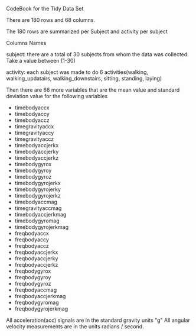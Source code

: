 CodeBook for the Tidy Data Set

There are 180 rows and 68 columns.

The 180 rows are summarized per Subject and activity per subject



Columns Names

subject: there are a total of 30 subjects from whom the data was collected. Take a value between (1-30)

activity: each subject was  made to do 6 activities(walking, walking_updatairs, walking_downstairs, sitting, standing, laying)

Then there are 66 more variables that are the mean value and standard deviation value for the following variables
* timebodyaccx
* timebodyaccy
* timebodyaccz
* timegravityaccx
* timegravityaccy
* timegravityaccz
* timebodyaccjerkx
* timebodyaccjerky
* timebodyaccjerkz
* timebodygyrox
* timebodygyroy
* timebodygyroz
* timebodygyrojerkx
* timebodygyrojerky
* timebodygyrojerkz
* timebodyaccmag
* timegravityaccmag
* timebodyaccjerkmag
* timebodygyromag
* timebodygyrojerkmag
* freqbodyaccx
* freqbodyaccy
* freqbodyaccz
* freqbodyaccjerkx
* freqbodyaccjerky
* freqbodyaccjerkz
* freqbodygyrox
* freqbodygyroy
* freqbodygyroz
* freqbodyaccmag
* freqbodyaccjerkmag
* freqbodygyromag
* freqbodygyrojerkmag

All acceleration(acc) signals are in the standard gravity units "g"
All angular velocity measurements are in the units radians / second.
